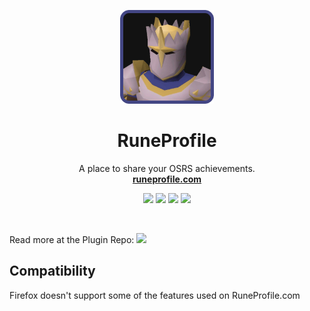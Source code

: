 <p align="center">  
  <a href="https://runeprofile.com">  
      <p align="center">  
        <img src="https://raw.githubusercontent.com/ReinhardtR/runeprofile-plugin/19b9e71c0135a06566e88b6d8ad96c0b86883c03/src/main/resources/logo.png" width="150" height="150" alt="Logo" />  
		</p>  
	</a>  
	<h1 align="center">
    <b>RuneProfile</b>
  </h1>
  <a href="#"></a>  
	<p align="center">  
    A place to share your OSRS achievements.  
    <br />  
    <a href="https://runeprofile.com"><strong>runeprofile.com</strong></a>
    <p align="center">
      <img src="https://img.shields.io/endpoint?url=https://i.pluginhub.info/shields/installs/plugin/runeprofile" >
      <img src="https://img.shields.io/endpoint?url=https://i.pluginhub.info/shields/rank/plugin/runeprofile">
      <img src="https://img.shields.io/github/license/ReinhardtR/runeprofile-plugin">
     	<a href="https://github.com/ReinhardtR/runeprofile-plugin"><img src="https://img.shields.io/badge/GitHub-Plugin%20Repo-blue"></a>
    </p>
	</p>
	<br />
</p>

Read more at the Plugin Repo: <a href="https://github.com/ReinhardtR/runeprofile-plugin"><img src="https://img.shields.io/badge/GitHub-Plugin%20Repo-blue"></a>

## Compatibility
Firefox doesn't support some of the features used on RuneProfile.com
